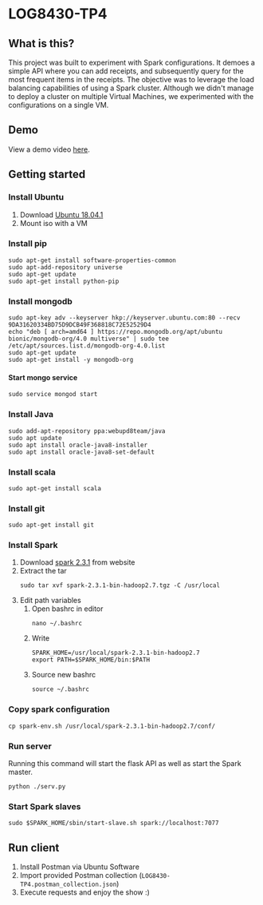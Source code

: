 # LOG8430-TP4

## What is this?
This project was built to experiment with Spark configurations. It demoes a simple API where you can add receipts, and subsequently query for the most frequent items in the receipts. The objective was to leverage the load balancing capabilities of using a Spark cluster. Although we didn't manage to deploy a cluster on multiple Virtual Machines, we experimented with the configurations on a single VM.

## Demo
View a demo video [here](https://youtu.be/CxD-PIUVOQg).

## Getting started
### Install Ubuntu
1. Download [Ubuntu 18.04.1](https://www.ubuntu.com/download/desktop)
2. Mount iso with a VM

### Install pip
```
sudo apt-get install software-properties-common
sudo apt-add-repository universe
sudo apt-get update
sudo apt-get install python-pip
```



### Install mongodb
```
sudo apt-key adv --keyserver hkp://keyserver.ubuntu.com:80 --recv 9DA31620334BD75D9DCB49F368818C72E52529D4
echo "deb [ arch=amd64 ] https://repo.mongodb.org/apt/ubuntu bionic/mongodb-org/4.0 multiverse" | sudo tee /etc/apt/sources.list.d/mongodb-org-4.0.list
sudo apt-get update
sudo apt-get install -y mongodb-org
```

#### Start mongo service
```
sudo service mongod start
```

### Install Java
```
sudo add-apt-repository ppa:webupd8team/java
sudo apt update
sudo apt install oracle-java8-installer
sudo apt install oracle-java8-set-default
```

### Install scala
```
sudo apt-get install scala
```

### Install git
```
sudo apt-get install git
```

### Install Spark
1. Download [spark 2.3.1](https://www.apache.org/dyn/closer.lua/spark/spark-2.3.1/spark-2.3.1-bin-hadoop2.7.tgz) from website
2. Extract the tar
    ```
    sudo tar xvf spark-2.3.1-bin-hadoop2.7.tgz -C /usr/local
    ```
3. Edit path variables
    1. Open bashrc in editor
        ```
        nano ~/.bashrc
        ```
    2. Write
        ```
        SPARK_HOME=/usr/local/spark-2.3.1-bin-hadoop2.7
        export PATH=$SPARK_HOME/bin:$PATH
        ```
    3. Source new bashrc
        ```
        source ~/.bashrc
        ```

### Copy spark configuration
```
cp spark-env.sh /usr/local/spark-2.3.1-bin-hadoop2.7/conf/
```

### Run server
Running this command will start the flask API as well as start the Spark master.
```
python ./serv.py
```

### Start Spark slaves
```
sudo $SPARK_HOME/sbin/start-slave.sh spark://localhost:7077
```

## Run client
1. Install Postman via Ubuntu Software
2. Import provided Postman collection (`LOG8430-TP4.postman_collection.json`)
3. Execute requests and enjoy the show :)
